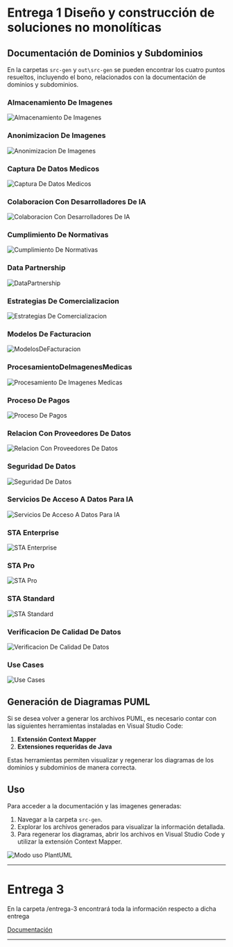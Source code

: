 # Entrega 1 Diseño y construcción de soluciones no monolíticas


## Documentación de Dominios y Subdominios

En la carpetas `src-gen` y `out\src-gen` se pueden encontrar los cuatro puntos resueltos, incluyendo el bono, relacionados con la documentación de dominios y subdominios.

### Almacenamiento De Imagenes
![Almacenamiento De Imagenes](out/src-gen/SaludTech-DominiosYSubdominios_SD_AlmacenamientoDeImagenes/SaludTech-DominiosYSubdominios_SD_AlmacenamientoDeImagenes.png)
### Anonimizacion De Imagenes
![Anonimizacion De Imagenes](out/src-gen/SaludTech-DominiosYSubdominios_SD_AnonimizacionDeImagenes/SaludTech-DominiosYSubdominios_SD_AnonimizacionDeImagenes.png)
### Captura De Datos Medicos
![Captura De Datos Medicos](out/src-gen/SaludTech-DominiosYSubdominios_SD_CapturaDeDatosMedicos/SaludTech-DominiosYSubdominios_SD_CapturaDeDatosMedicos.png)
### Colaboracion Con Desarrolladores De IA
![Colaboracion Con Desarrolladores De IA](out/src-gen/SaludTech-DominiosYSubdominios_SD_ColaboracionConDesarrolladoresDeIA/SaludTech-DominiosYSubdominios_SD_ColaboracionConDesarrolladoresDeIA.png)
### Cumplimiento De Normativas
![Cumplimiento De Normativas](out/src-gen/SaludTech-DominiosYSubdominios_SD_CumplimientoDeNormativas/SaludTech-DominiosYSubdominios_SD_CumplimientoDeNormativas.png)
### Data Partnership
![DataPartnership](out/src-gen/SaludTech-DominiosYSubdominios_SD_DataPartnership/SaludTech-DominiosYSubdominios_SD_DataPartnership.png)
### Estrategias De Comercializacion
![Estrategias De Comercializacion](out/src-gen/SaludTech-DominiosYSubdominios_SD_EstrategiasDeComercializacion/SaludTech-DominiosYSubdominios_SD_EstrategiasDeComercializacion.png)
### Modelos De Facturacion
![ModelosDeFacturacion](out/src-gen/SaludTech-DominiosYSubdominios_SD_ModelosDeFacturacion/SaludTech-DominiosYSubdominios_SD_ModelosDeFacturacion.png)
### ProcesamientoDeImagenesMedicas
![Procesamiento De Imagenes Medicas](out/src-gen/SaludTech-DominiosYSubdominios_SD_ProcesamientoDeImagenesMedicas/SaludTech-DominiosYSubdominios_SD_ProcesamientoDeImagenesMedicas.png)
### Proceso De Pagos
![Proceso De Pagos](out/src-gen/SaludTech-DominiosYSubdominios_SD_ProcesoDePagos/SaludTech-DominiosYSubdominios_SD_ProcesoDePagos.png)
### Relacion Con Proveedores De Datos
![Relacion Con Proveedores De Datos](out/src-gen/SaludTech-DominiosYSubdominios_SD_RelacionConProveedoresDeDatos/SaludTech-DominiosYSubdominios_SD_RelacionConProveedoresDeDatos.png)
### Seguridad De Datos
![Seguridad De Datos](out/src-gen/SaludTech-DominiosYSubdominios_SD_SeguridadDeDatos/SaludTech-DominiosYSubdominios_SD_SeguridadDeDatos.png)
### Servicios De Acceso A Datos Para IA
![Servicios De Acceso A Datos Para IA](out/src-gen/SaludTech-DominiosYSubdominios_SD_ServiciosDeAccesoADatosParaIA/SaludTech-DominiosYSubdominios_SD_ServiciosDeAccesoADatosParaIA.png)
### STA Enterprise
![STA Enterprise](out/src-gen/SaludTech-DominiosYSubdominios_SD_STAEnterprise/SaludTech-DominiosYSubdominios_SD_STAEnterprise.png)
### STA Pro
![STA Pro](out/src-gen/SaludTech-DominiosYSubdominios_SD_STAPro/SaludTech-DominiosYSubdominios_SD_STAPro.png)
### STA Standard
![STA Standard](out/src-gen/SaludTech-DominiosYSubdominios_SD_STAStandard/SaludTech-DominiosYSubdominios_SD_STAStandard.png)
### Verificacion De Calidad De Datos
![Verificacion De Calidad De Datos](out/src-gen/SaludTech-DominiosYSubdominios_SD_VerificacionDeCalidadDeDatos/SaludTech-DominiosYSubdominios_SD_VerificacionDeCalidadDeDatos.png)
### Use Cases
![Use Cases](out/src-gen/SaludTech-DominiosYSubdominios_UseCases/SaludTech-DominiosYSubdominios_UseCases.png)

## Generación de Diagramas PUML

Si se desea volver a generar los archivos PUML, es necesario contar con las siguientes herramientas instaladas en Visual Studio Code:

1. **Extensión Context Mapper**
2. **Extensiones requeridas de Java**

Estas herramientas permiten visualizar y regenerar los diagramas de los dominios y subdominios de manera correcta.

## Uso

Para acceder a la documentación y las imagenes generadas:

1. Navegar a la carpeta `src-gen`.
2. Explorar los archivos generados para visualizar la información detallada.
3. Para regenerar los diagramas, abrir los archivos en Visual Studio Code y utilizar la extensión Context Mapper.

![Modo uso PlantUML](./docs/Modo-uso-plantuml.png)

---

# Entrega 3

En la carpeta /entrega-3 encontrará toda la información respecto a dicha entrega

[Documentación](./entrega-3/README.md)

---
